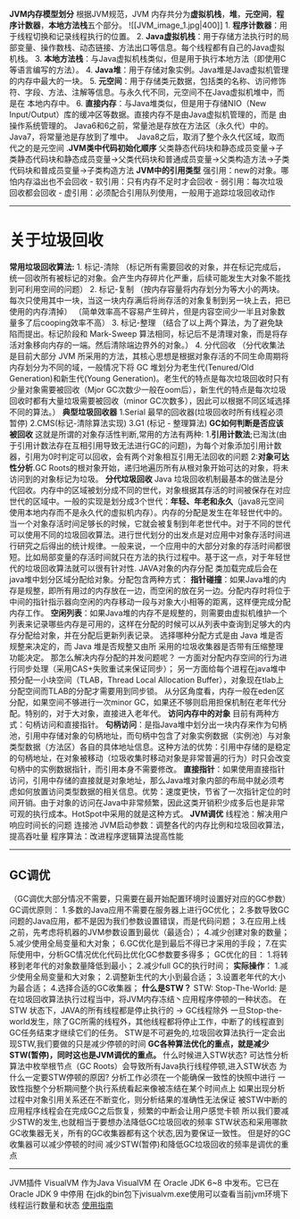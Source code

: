 **JVM内存模型划分**
	根据JVM规范，JVM 内存共分为**虚拟机栈**，**堆**，**元空间**，**程序计数器**，**本地方法栈**五个部分。
	![[JVM_image_1.jpg|400]]
	1.  **程序计数器**：用于线程切换和记录线程执行的位置。
	2.  **Java虚拟机栈**：用于存储方法执行时的局部变量、操作数栈、动态链接、方法出口等信息。每个线程都有自己的Java虚拟机栈。
	3.  **本地方法栈**：与Java虚拟机栈类似，但是用于执行本地方法（即使用C等语言编写的方法）。
	4.  **Java堆**：用于存储对象实例。Java堆是Java虚拟机管理的内存中最大的一块。
	5.  **元空间**：用于存储类元数据，包括类的名称、访问修饰符、字段、方法、注解等信息。与永久代不同，元空间不在Java虚拟机堆中，而是在  本地内存中。
	6.  **直接内存**：与Java堆类似，但是用于存储NIO（New Input/Output）库的缓冲区等数据。直接内存不是由Java虚拟机管理的，而是   由操作系统管理的。
	Java6和6之前，常量池是存放在方法区（永久代）中的。 
	Java7，将常量池是存放到了堆中。 
	Java8之后，取消了整个永久代区域，取而代之的是元空间
.**JVM类中代码初始化顺序**
	父类静态代码块和静态成员变量->子类静态代码块和静态成员变量->父类代码块和普通成员变量->父类构造方法->子类代码块和普成员变量->子类构造方法
**JVM中的引用类型**
	强引用：new的对象。哪怕内存溢出也不会回收
	-
	软引用：只有内存不足时才会回收
	-
	弱引用：每次垃圾回收都会回收
	-
	虚引用：必须配合引用队列使用，一般用于追踪垃圾回收动作

---
# **关于垃圾回收**
**常用垃圾回收算法:**
	1. 标记-清除 （标记所有需要回收的对象，并在标记完成后，统一回收所有被标记的对象。会产生内存碎片化严重，后续可能发生大对象不能找到可利用空间的问题）
	2. 标记-复制 （按内存容量将内存划分为等大小的两块。每次只使用其中一块，当这一块内存满后将尚存活的对象复制到另一块上去，把已使用的内存清掉）
	（简单效率高不容易产生碎片，但是内容空间少一半且对象数量多了后cooping效率不高）
	3. 标记-整理 （结合了以上两个算法，为了避免缺陷而提出。标记阶段和 Mark-Sweep 算法相同，标记后不是清理对象，而是将存活对象移向内存的一端。然后清除端边界外的对象。）
	4. 分代回收 （分代收集法是目前大部分 JVM 所采用的方法，其核心思想是根据对象存活的不同生命周期将内存划分为不同的域，一般情况下将 GC 堆划分为老生代(Tenured/Old Generation)和新生代(Young Generation)。老生代的特点是每次垃圾回收时只有少量对象需要被回收（Mjor GC次数少一般在oom后），新生代的特点是每次垃圾回收时都有大量垃圾需要被回收（minor GC次数多），因此可以根据不同区域选择不同的算法。）
**典型垃圾回收器**
	1.Serial 最早的回收器(垃圾回收时所有线程必须暂停)
	2.CMS(标记-清除算法实现)
	3.G1 (标记 - 整理算法)
**GC如何判断是否应该被回收**
	这就是所谓的对象存活性判断,常用的方法有两种:
	1.**引用计数法**;已淘汰(由于引用计数法存在互相引用导致无法进行GC的问题)，为每个对象添加引用计数器，引用为0时判定可以回收，会有两个对象相互引用无法回收的问题
	2:**对象可达性分析**.GC Roots的根对象开始，递归地遍历所有从根对象开始可达的对象，将未访问到的对象标记为垃圾。
**分代垃圾回收**
	Java 垃圾回收机制最基本的做法是分代回收。内存中的区域被划分成不同的世代，对象根据其存活的时间被保存在对应世代的区域中。一般的实现是划分成3个世代：**年轻、年老和永久**（java8元空间使用本地内存而不是永久代的虚拟机内存）。内存的分配是发生在年轻世代中的。当一个对象存活时间足够长的时候，它就会被复制到年老世代中。对于不同的世代可以使用不同的垃圾回收算法。进行世代划分的出发点是对应用中对象存活时间进行研究之后得出的统计规律。一般来说，一个应用中的大部分对象的存活时间都很短。比如局部变量的存活时间就只在方法的执行过程中。基于这一点，对于年轻世代的垃圾回收算法就可以很有针对性.
JAVA对象的内存分配
	类加载完成后会在java堆中划分区域分配给对象。分配包含两种方式：
	**指针碰撞**：如果Java堆的内存是规整，即所有用过的内存放在一边，而空闲的放在另一边。分配内存时将位于中间的指针指示器向空闲的内存移动一段与对象大小相等的距离，这样便完成分配内存工作。
	**空闲列表**：如果Java堆的内存不是规整的，则需要由虚拟机维护一个列表来记录哪些内存是可用的，这样在分配的时候可以从列表中查询到足够大的内存分配给对象，并在分配后更新列表记录。
	选择哪种分配方式是由 Java 堆是否规整来决定的，而 Java 堆是否规整又由所 采用的垃圾收集器是否带有压缩整理功能决定。
那怎么解决内存分配的并发问题呢？
	一方面对分配内存空间的行为进行同步处理（采用CAS+失败重试来保证同步）；
	另一方面给每个进程在java堆中预分配一小块空间（TLAB，Thread Local Allocation Buffer），对象现在tlab上分配空间而TLAB的分配才需要用到同步锁。
	从分区角度看，内存一般在eden区分配，如果空间不够进行一次minor GC，如果还不够则启用担保机制在老年代分配。特别的，对于大对象，直接进入老年代。
**访问内存中的对象**
	目前有两种方式：句柄访问和直接指针。
	**句柄访问**：是指Java堆中划分出一块内存来作为句柄池，引用中存储对象的句柄地址，而句柄中包含了对象实例数据（实例池）与对象类型数据（方法区）各自的具体地址信息。这种方法的优势：引用中存储的是稳定的句柄地址，在对象被移动（垃圾收集时移动对象是非常普遍的行为）时只会改变句柄中的实例数据指针，而引用本身不需要修改。
	**直接指针**：如果使用直接指针访问，引用中存储的直接就是对象地址，那么Java堆对象内部的布局中就必须考虑如何放置访问类型数据的相关信息。优势：速度更快，节省了一次指针定位的时间开销。由于对象的访问在Java中非常频繁，因此这类开销积少成多后也是非常可观的执行成本。HotSpot中采用的就是这种方式。
**JVM调优**
	线程池：解决用户响应时间长的问题
	连接池
	JVM启动参数：调整各代的内存比例和垃圾回收算法，提高吞吐量
	程序算法：改进程序逻辑算法提高性能

---
## **GC调优**
（GC调优大部分情况不需要，只需要在最开始配置环境时设置好对应的GC参数）
GC调优原则：
	1.多数的Java应用不需要在服务器上进行GC优化；
	2.多数导致GC问题的Java应用，都不是因为我们参数设置错误，而是代码问题；
	3.在应用上线之前，先考虑将机器的JVM参数设置到最优（最适合）；
	4.减少创建对象的数量；
	5.减少使用全局变量和大对象；
	6.GC优化是到最后不得已才采用的手段；
	7.在实际使用中，分析GC情况优化代码比优化GC参数要多得多；
GC优化的目：
	1.将转移到老年代的对象数量降低到最小；
	2.减少full GC的执行时间；
	**实际操作**：
	1.减少使用全局变量和大对象；
	2.调整新生代的大小到最合适；
	3.设置老年代的大小为最合适；
	4.选择合适的GC收集器；
**什么是STW？**
	STW: Stop-The-World: 是在垃圾回收算法执⾏过程当中，将JVM内存冻结丶应用程序停顿的⼀种状态。
	在STW 状态下，JAVA的所有线程都是停⽌执⾏的 -> GC线程除外
	一旦Stop-the-world发生，除了GC所需的线程外，其他线程都将停止工作，中断了的线程直到GC任务结束才继续它们的任务。
	STW是不可避免的,垃圾回收算法执⾏一定会出现STW,我们要做的只是减少停顿的时间
	**GC各种算法优化的重点，就是减少STW(暂停)，同时这也是JVM调优的重点。**
什么时候进入STW状态?
	可达性分析算法中枚举根节点（GC Roots）会导致所有Java执行线程停顿,进入STW状态
为什么一定要STW停顿的原因?
	分析工作必须在一个能确保一致性的快照中进行
	一致性指整个分析期间整个执行系统看起来像被冻结在某个时间点上
	如果出现分析过程中对象引用关系还在不断变化，则分析结果的准确性无法保证
	被STW中断的应用程序线程会在完成GC之后恢复，频繁的中断会让用户感觉卡顿
	所以我们要减少STW的发生,也就相当于要想办法降低GC垃圾回收的频率
	STW状态和采用哪款GC收集器无关，所有的GC收集器都有这个状态,因为要保证一致性。
	但是好的GC收集器可以减少停顿的时间
	减少STW(暂停)和降低GC垃圾回收的频率是调优的重点


---
JVM插件
	VisualVM 
		作为Java VisualVM 在 Oracle JDK 6~8 中发布。它已在 Oracle JDK 9 中停用
		在jdk的bin包下jvisualvm.exe使用可以查看当前jvm环境下线程运行数量和状态
		[使用指南](https://www.cnblogs.com/baby123/p/11551626.html)











